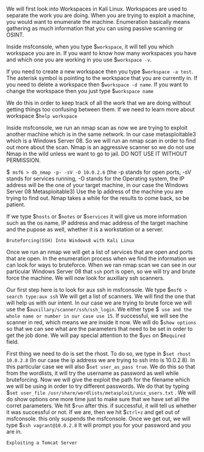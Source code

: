 
We will first look into Workspaces in Kali Linux. Workspaces are used to separate the work you are doing. When you are trying to exploit a machine, you would want to enumerate the machine. Enumeration basically means gathering as much information that you can using passive scanning or OSINT. 

Inside msfconsole, when you type $`workspace`, it will tell you which workspace you are in. If you want to know how many workspaces you have and which one you are working in you use $`workspace -v`. 

If you need to create a new workspace then you type $`workspace -a test`. The asterisk symbol is pointing to the workspace that you are currently in. If you need to delete a workspace then $`workspace -d name`. If you want to change the workspace then you just type $`workspace name`

We do this in order to keep track of all the work that we are doing without getting things too confusing between them. If we need to learn more about workspace $`help workspace`

 Inside msfconsole, we run an nmap scan as now we are trying to exploit another machine which is in the same network. In our case metasploitable3 which is a Windows Server 08. So we will run an nmap scan in order to find out more about the scan. Nmap is an aggressive scanner so we do not use Nmap in the wild unless we want to go to jail. DO NOT USE IT WITHOUT PERMISSION. 
 
 $` msf6 > db_nmap -p- -sV -O 10.0.2.6` (the -p stands for open ports, -sV stands for services running, -O stands for the Operating system, the IP address will be the one of your target machine, in our case the Windows Server 08 Metasploitable3) Use the Ip address of the machine you are trying to find out. Nmap takes a while for the results to come back, so be patient. 
 
 If we type $`hosts` or $`notes` or $`services` it will give us more information such as the os name, IP address and mac address of the target machine and the pupose as well, whether it is a workstation or a server. 
 
 `Bruteforcing(SSH) Into Windows8 with Kali Linux` 
 
 Once we run an nmap we will get a list of services that are open and ports that are open. In the enumeration process when we find the information we can look for ways to bruteforce. When we ran nmap scan we can see in our particular Windows Server 08 that `ssh` port is open, so we will try and brute force the machine. We will now look for auxillary ssh scanners. 
 
 Our first step here is to look for aux ssh in msfconsole. We type $`msf6 > search type:aux ssh` We will get a list of scanners. We will find the one that will help us with our intent. In our case we are trying to brute force we will use the $`auxillary/scanner/ssh/ssh_login`. We either type $` use and the whole name or number in our case use 15`. If successful, we will see the scanner in red, which means we are inside it now. We will do $`show options` so that we can see what are the parameters that need to be set in order to get the job done. We will pay special attention to the $`yes` on $`Required` field. 

First thing we need to do is set the rhost. To do so, we type in $`set rhost 10.0.2.8` (In our case the ip address we are trying to ssh into is 10.0.2.8). In this particular case we will also $`set user_as_pass true`. We do this so that from the wordlists, it will try the username as password as well while bruteforcing. Now we will give the exploit the path for the filename which we will be using in order to try different passwords. We do that by typing $`set user_file /usr/share/wordlists/metasploit/unix_users.txt` . We will do show options one more time just to make sure that we have set all the corret parameters. We hit $`run` after this. if successful, it will tell us whether it was successful or not. If we are, then we hit $`ctrl+z` and get out of msfconsole. this only suspends the msfconsole. Once we get out, we will type $`ssh vagrant@10.0.2.8` It will prompt you for your password and you are in. 



`Exploiting a Tomcat Server`


  
 
 
 
 
 
 
 




